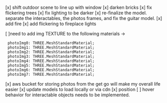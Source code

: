 <!-- for dev purposes only -->

[x] shift outdoor scene to line up with window
[x] darken bricks
[x] fix flickering trees
[x] fix lighting to be darker
[x] re-finalize the model. separate the interactables, the photos frames, and fix the guitar model.
[x] add fire
[x] add flickering to fireplace lights

[ ]need to add img TEXTURE to the following materials ->

```
 photoImg0: THREE.MeshStandardMaterial;
 photoImg1: THREE.MeshStandardMaterial;
 photoImg2: THREE.MeshStandardMaterial;
 photoImg3: THREE.MeshStandardMaterial;
 photoImg4: THREE.MeshStandardMaterial;
 photoImg5: THREE.MeshStandardMaterial;
 photoImg6: THREE.MeshStandardMaterial;
 photoImg7: THREE.MeshStandardMaterial;
```

[x] aws bucket for storing photos from the get go will make my overall life easier
[x] update models to load locally or via cdn
[x] position
[ ] hover behavior for interactable objects needs to be implemented.
